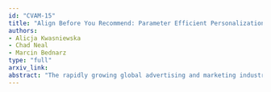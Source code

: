 ```yaml
---
id: "CVAM-15"
title: "Align Before You Recommend: Parameter Efficient Personalization via Cross-Attentive Fusion of Hierarchical Language Models"
authors:
- Alicja Kwasniewska
- Chad Neal
- Marcin Bednarz
type: "full"
arxiv_link:
abstract: "The rapidly growing global advertising and marketing industry demands innovative machine learning systems that balance accuracy with efficiency. Recommendation systems, crucial to many platforms, require careful considerations and potential enhancements. While Large Language Models (LLMs) have transformed various domains, their potential in sequential recommendation systems remains under-explored. Pioneering works like Hierarchical Large Language Models (HLLM) demonstrated LLMs’ capability for next-item recommendation but rely on computationally intensive fine-tuning, limiting widespread adoption. This work introduces HLLM+, enhancing the HLLM framework to achieve high-accuracy recommendations without full model fine-tuning. By introducing targeted alignment components between frozen LLMs, our approach matches fully-tuned model performance in popular item recommendation tasks (recall/NCDG @5/@10) while reducing training time by 30.7%. We also propose a ranking-aware loss adjustment, improving convergence and recommendation quality for popular items. Experiments show HLLM+ achieves superior performance with frozen item representations, improving recall@5 by up to 52% compared to baseline frozen models. These findings are significant for the advertising technology sector, where rapid adaptation and efficient deployment across brands are essential for maintaining competitive advantage."
---
```

